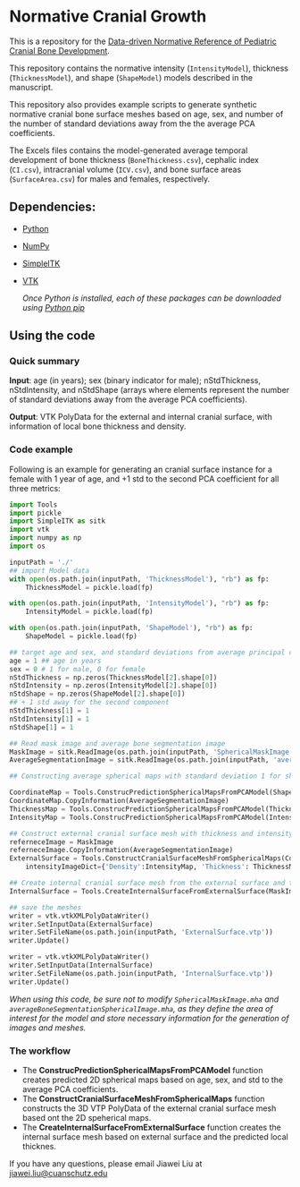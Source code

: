 # Normative Cranial Growth
This is a repository for the [Data-driven Normative Reference of Pediatric Cranial Bone Development](https://github.com/cuMIP/normativeCranialGrowth).

This repository contains the normative intensity (``IntensityModel``), thickness (``ThicknessModel``), and shape (``ShapeModel``) models described in the manuscript. 

This repository also provides example scripts to generate synthetic normative cranial bone surface meshes based on age, sex, and number of the number of standard deviations away from the the average PCA coefficients. 

The Excels files contains the model-generated average temporal development of bone thickness (``BoneThickness.csv``), cephalic index (``CI.csv``), intracranial volume (``ICV.csv``), and bone surface areas (``SurfaceArea.csv``) for males and females, respectively.


## Dependencies:
- [Python](python.org)
- [NumPy](https://numpy.org/install/)
- [SimpleITK](https://simpleitk.org/)
- [VTK](https://pypi.org/project/vtk/)

    *Once Python is installed, each of these packages can be downloaded using [Python pip](https://pip.pypa.io/en/stable/installation/)*


## Using the code

### Quick summary
**Input**: age (in years); sex (binary indicator for male); nStdThickness, nStdIntensity, and nStdShape (arrays where elements represent the number of standard deviations away from the average PCA coefficients).

**Output**: VTK PolyData for the external and internal cranial surface, with information of local bone thickness and density.

### Code example
Following is an example for generating an cranial surface instance for a female with 1 year of age, and +1 std to the second PCA coefficient for all three metrics:
```python
import Tools
import pickle
import SimpleITK as sitk
import vtk
import numpy as np
import os

inputPath = './'
## import Model data
with open(os.path.join(inputPath, 'ThicknessModel'), "rb") as fp:
    ThicknessModel = pickle.load(fp)

with open(os.path.join(inputPath, 'IntensityModel'), "rb") as fp:
    IntensityModel = pickle.load(fp)

with open(os.path.join(inputPath, 'ShapeModel'), "rb") as fp:
    ShapeModel = pickle.load(fp)

## target age and sex, and standard deviations from average principal components
age = 1 ## age in years
sex = 0 # 1 for male, 0 for female 
nStdThickness = np.zeros(ThicknessModel[2].shape[0])
nStdIntensity = np.zeros(IntensityModel[2].shape[0])
nStdShape = np.zeros(ShapeModel[2].shape[0])
## + 1 std away for the second component
nStdThickness[1] = 1
nStdIntensity[1] = 1
nStdShape[1] = 1

## Read mask image and average bone segmentation image
MaskImage = sitk.ReadImage(os.path.join(inputPath, 'SphericalMaskImage.mha'))
AverageSegmentationImage = sitk.ReadImage(os.path.join(inputPath, 'averageBoneSegmentationSphericalImage.mha'))

## Constructing average spherical maps with standard deviation 1 for shape, thickness and intensity

CoordinateMap = Tools.ConstrucPredictionSphericalMapsFromPCAModel(ShapeModel, age, sex, MaskImage = MaskImage, nStd = nStdShape, Coordinates=True)
CoordinateMap.CopyInformation(AverageSegmentationImage)
ThicknessMap = Tools.ConstrucPredictionSphericalMapsFromPCAModel(ThicknessModel, age, sex, MaskImage = MaskImage, nStd = nStdThickness, Coordinates=False)
IntensityMap = Tools.ConstrucPredictionSphericalMapsFromPCAModel(IntensityModel, age, sex, MaskImage = MaskImage, nStd = nStdIntensity, Coordinates=False)

## Construct external cranial surface mesh with thickness and intensity information
referneceImage = MaskImage
referneceImage.CopyInformation(AverageSegmentationImage)
ExternalSurface = Tools.ConstructCranialSurfaceMeshFromSphericalMaps(CoordinateMap, referenceImage=referneceImage,
    intensityImageDict={'Density':IntensityMap, 'Thickness': ThicknessMap, 'BoneLabel': AverageSegmentationImage}, subsamplingFactor=1,verbose=True)

## Create internal cranial surface mesh from the external surface and thickness map
InternalSurface = Tools.CreateInternalSurfaceFromExternalSurface(MaskImage, ExternalSurface=ExternalSurface)

## save the meshes
writer = vtk.vtkXMLPolyDataWriter()
writer.SetInputData(ExternalSurface)
writer.SetFileName(os.path.join(inputPath, 'ExternalSurface.vtp'))
writer.Update()

writer = vtk.vtkXMLPolyDataWriter()
writer.SetInputData(InternalSurface)
writer.SetFileName(os.path.join(inputPath, 'InternalSurface.vtp'))
writer.Update()
```
*When using this code, be sure not to modify ```SphericalMaskImage.mha``` and ```averageBoneSegmentationSphericalImage.mha```, as they define the area of interest for the model and store necessary information for the generation of images and meshes.*

### The workflow

- The **ConstrucPredictionSphericalMapsFromPCAModel** function creates predicted 2D spherical maps based on age, sex, and std to the average PCA coefficients.
- The **ConstructCranialSurfaceMeshFromSphericalMaps** function constructs the 3D VTP PolyData of the external cranial surface mesh based ont the 2D speherical maps.
- The **CreateInternalSurfaceFromExternalSurface** function creates the internal surface mesh based on external surface and the predicted local thicknes.

If you have any questions, please email Jiawei Liu at jiawei.liu@cuanschutz.edu
